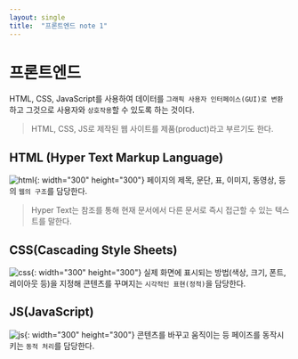 ```yaml
---
layout: single
title:  "프론트엔드 note 1"
---
```


# 프론트엔드
HTML, CSS, JavaScript를 사용하여 데이터를 `그래픽 사용자 인터페이스(GUI)로 변환`하고 그것으로 사용자와 `상호작용`할 수 있도록 하는 것이다.
>HTML, CSS, JS로 제작된 웹 사이트를 제품(product)라고 부르기도 한다.

## HTML (Hyper Text Markup Language)
![html](https://user-images.githubusercontent.com/83323051/116647699-241db200-a9b6-11eb-8139-cb689eb87c00.png){: width="300" height="300"}
페이지의 제목, 문단, 표, 이미지, 동영상, 등의 `웹의 구조`를 담당한다.

> Hyper Text는 참조를 통해 현재 문서에서 다른 문서로 즉시 접근할 수 있는 텍스트를 말한다.

## CSS(Cascading Style Sheets)
![css](https://user-images.githubusercontent.com/83323051/116647726-326bce00-a9b6-11eb-9dce-7c5dc3023f71.png){: width="300" height="300"}
실제 화면에 표시되는 방법(색상, 크기, 폰트, 레이아웃 등)을 지정해 콘텐츠를 꾸며지는 `시각적인 표현(정적)`을 담당한다.

## JS(JavaScript)
![js](https://user-images.githubusercontent.com/83323051/116647731-3566be80-a9b6-11eb-9f79-1976e52638ab.png){: width="300" height="300"}
콘텐츠를 바꾸고 움직이는 등 페이즈를 동작시키는 `동적 처리`를 담당한다.
